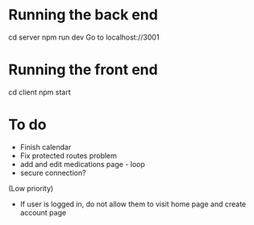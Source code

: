 # Running the back end

cd server
npm run dev
Go to localhost://3001

# Running the front end

cd client
npm start

# To do

- Finish calendar
- Fix protected routes problem
- add and edit medications page - loop
- secure connection?

(Low priority)

- If user is logged in, do not allow them to visit home page and create account page
